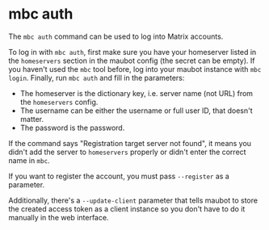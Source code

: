# mbc auth

The `mbc auth` command can be used to log into Matrix accounts.

To log in with `mbc auth`, first make sure you have your homeserver listed in
the `homeservers` section in the maubot config (the secret can be empty). If you
haven't used the `mbc` tool before, log into your maubot instance  with
`mbc login`. Finally, run `mbc auth` and fill in the parameters:

* The homeserver is the dictionary key, i.e. server name (not URL) from
  the `homeservers` config.
* The username can be either the username or full user ID, that doesn't matter.
* The password is the password.

If the command says "Registration target server not found", it means you didn't
add the server to `homeservers` properly or didn't enter the correct name in
`mbc`.

If you want to register the account, you must pass `--register` as a parameter.

Additionally, there's a `--update-client` parameter that tells maubot to store
the created access token as a client instance so you don't have to do it
manually in the web interface.
